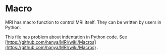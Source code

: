 
# Macro

MRI has macro function to control MRI itself. They can be written by users in Python.

This file has problem about indentation in Python code. See 
[https://github.com/hanya/MRI/wiki/Macros](https://github.com/hanya/MRI/wiki/Macros) .
